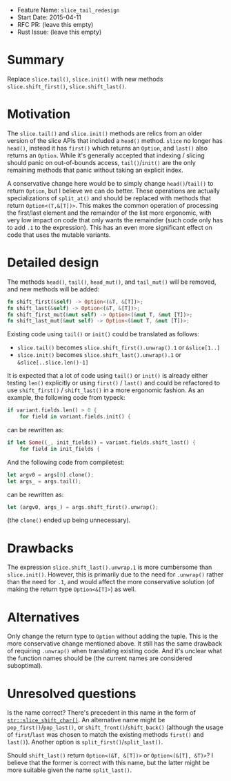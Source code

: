 - Feature Name: `slice_tail_redesign`
- Start Date: 2015-04-11
- RFC PR: (leave this empty)
- Rust Issue: (leave this empty)

# Summary

Replace `slice.tail()`, `slice.init()` with new methods `slice.shift_first()`,
`slice.shift_last()`.

# Motivation

The `slice.tail()` and `slice.init()` methods are relics from an older version
of the slice APIs that included a `head()` method. `slice` no longer has
`head()`, instead it has `first()` which returns an `Option`, and `last()` also
returns an `Option`. While it's generally accepted that indexing / slicing
should panic on out-of-bounds access, `tail()`/`init()` are the only
remaining methods that panic without taking an explicit index.

A conservative change here would be to simply change `head()`/`tail()` to return
`Option`, but I believe we can do better. These operations are actually
specializations of `split_at()` and should be replaced with methods that return
`Option<(T,&[T])>`. This makes the common operation of processing the first/last
element and the remainder of the list more ergonomic, with very low impact on
code that only wants the remainder (such code only has to add `.1` to the
expression). This has an even more significant effect on code that uses the
mutable variants.

# Detailed design

The methods `head()`, `tail()`, `head_mut()`, and `tail_mut()` will be removed,
and new methods will be added:

```rust
fn shift_first(&self) -> Option<(&T, &[T])>;
fn shift_last(&self) -> Option<(&T, &[T])>;
fn shift_first_mut(&mut self) -> Option<(&mut T, &mut [T])>;
fn shift_last_mut(&mut self) -> Option<(&mut T, &mut [T])>;
```

Existing code using `tail()` or `init()` could be translated as follows:

* `slice.tail()` becomes `slice.shift_first().unwrap().1` or `&slice[1..]`
* `slice.init()` becomes `slice.shift_last().unwrap().1` or
  `&slice[..slice.len()-1]`

It is expected that a lot of code using `tail()` or `init()` is already either
testing `len()` explicitly or using `first()` / `last()` and could be refactored
to use `shift_first()` / `shift_last()` in a more ergonomic fashion. As an
example, the following code from typeck:

```rust
if variant.fields.len() > 0 {
    for field in variant.fields.init() {
```

can be rewritten as:

```rust
if let Some((_, init_fields)) = variant.fields.shift_last() {
    for field in init_fields {
```

And the following code from compiletest:

```rust
let argv0 = args[0].clone();
let args_ = args.tail();
```

can be rewritten as:

```rust
let (argv0, args_) = args.shift_first().unwrap();
```

(the `clone()` ended up being unnecessary).

# Drawbacks

The expression `slice.shift_last().unwrap.1` is more cumbersome than
`slice.init()`. However, this is primarily due to the need for `.unwrap()`
rather than the need for `.1`, and would affect the more conservative solution
(of making the return type `Option<&[T]>`) as well.

# Alternatives

Only change the return type to `Option` without adding the tuple. This is the
more conservative change mentioned above. It still has the same drawback of
requiring `.unwrap()` when translating existing code. And it's unclear what the
function names should be (the current names are considered suboptimal).

# Unresolved questions

Is the name correct? There's precedent in this name in the form of
[`str::slice_shift_char()`][slice_shift_char]. An alternative name might be
`pop_first()`/`pop_last()`, or `shift_front()`/`shift_back()` (although the
usage of `first`/`last` was chosen to match the existing methods `first()` and
`last()`). Another option is `split_first()`/`split_last()`.

Should `shift_last()` return `Option<(&T, &[T])>` or `Option<(&[T], &T)>`?
I believe that the former is correct with this name, but the latter might be
more suitable given the name `split_last()`.

[slice_shift_char]: http://doc.rust-lang.org/nightly/std/primitive.str.html#method.slice_shift_char
